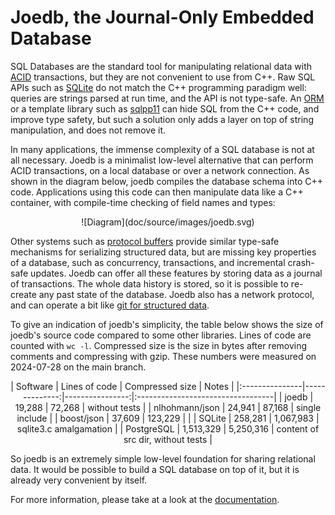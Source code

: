 # Joedb, the Journal-Only Embedded Database

SQL Databases are the standard tool for manipulating relational data with
[ACID](https://en.wikipedia.org/wiki/ACID) transactions, but they are not
convenient to use from C++. Raw SQL APIs such as
[SQLite](https://www.sqlite.org/cintro.html) do not match the C++ programming
paradigm well: queries are strings parsed at run time, and the API is not
type-safe. An
[ORM](https://en.wikipedia.org/wiki/Object%E2%80%93relational_mapping) or a
template library such as [sqlpp11](https://github.com/rbock/sqlpp11) can hide
SQL from the C++ code, and improve type safety, but such a solution only adds a
layer on top of string manipulation, and does not remove it.

In many applications, the immense complexity of a SQL database is not at all
necessary. Joedb is a minimalist low-level alternative that can perform ACID
transactions, on a local database or over a network connection. As shown in the
diagram below, joedb compiles the database schema into C++ code. Applications
using this code can then manipulate data like a C++ container, with
compile-time checking of field names and types:

<center>
![Diagram](doc/source/images/joedb.svg)
</center>

Other systems such as [protocol buffers](https://protobuf.dev/) provide similar
type-safe mechanisms for serializing structured data, but are missing key
properties of a database, such as concurrency, transactions, and incremental
crash-safe updates. Joedb can offer all these features by storing data as a
journal of transactions. The whole data history is stored, so it is possible to
re-create any past state of the database. Joedb also has a network protocol,
and can operate a bit like [git for structured
data](https://www.remi-coulom.fr/joedb/concurrency.html).

To give an indication of joedb's simplicity, the table below shows the size of
joedb's source code compared to some other libraries. Lines of code are counted
with ``wc -l``. Compressed size is the size in bytes after removing comments
and compressing with gzip. These numbers were measured on 2024-07-28 on the
main branch.

<center>
| Software       | Lines of code | Compressed size | Notes                             |
|:---------------|--------------:|----------------:|:----------------------------------|
| joedb          |        19,288 |          72,268 | without tests                     |
| nlhohmann/json |        24,941 |          87,168 | single include                    |
| boost/json     |        37,609 |         123,229 |                                   |
| SQLite         |       258,281 |       1,067,983 | sqlite3.c amalgamation            |
| PostgreSQL     |     1,513,329 |       5,250,316 | content of src dir, without tests |
</center>

So joedb is an extremely simple low-level foundation for sharing relational
data. It would be possible to build a SQL database on top of it, but it is
already very convenient by itself.

For more information, please take at a look at the
[documentation](https://www.remi-coulom.fr/joedb/intro.html).
